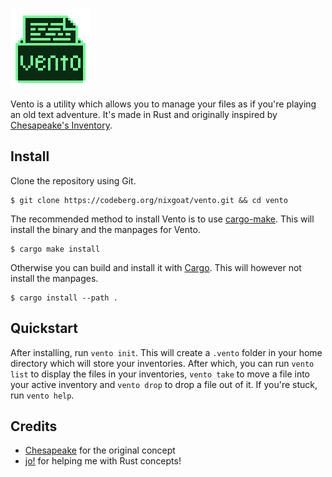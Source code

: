 ![Vento](assets/logo.png "Vento")

Vento is a utility which allows you to manage your files as if you're playing an old text adventure. It's made in Rust and originally inspired by [Chesapeake's Inventory](https://github.com/mothdotmonster/inventory).

## Install

Clone the repository using Git.

```
$ git clone https://codeberg.org/nixgoat/vento.git && cd vento
```

The recommended method to install Vento is to use [cargo-make](https://crates.io/crates/cargo-make/0.3.54#usage-conditions-structure). This will install the binary and the manpages for Vento.

```
$ cargo make install
```

Otherwise you can build and install it with [Cargo](https://rustup.rs/). This will however not install the manpages.

```
$ cargo install --path .
```

## Quickstart

After installing, run `vento init`. This will create a `.vento` folder in your home directory which will store your inventories. After which, you can run `vento list` to display the files in your inventories, `vento take` to move a file into your active inventory and `vento drop` to drop a file out of it. If you're stuck, run `vento help`.

## Credits

- [Chesapeake](https://moth.monster/) for the original concept
- [jo!](https://codeberg.org/j0) for helping me with Rust concepts!
